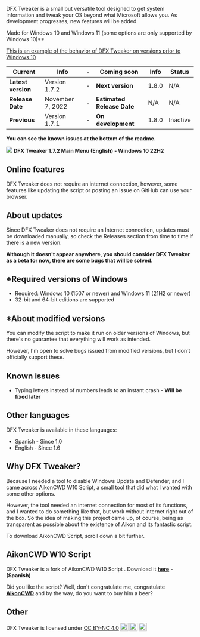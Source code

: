 DFX Tweaker is a small but versatile tool designed to get system information and tweak your OS beyond what Microsoft allows you. As development progresses, new features will be added.

Made for Windows 10 and Windows 11 (some options are only supported by Windows 10)**

[This is an example of the behavior of DFX Tweaker on versions prior to Windows 10](https://blogger.googleusercontent.com/img/b/R29vZ2xl/AVvXsEgfHR4VmYvOcgXgEbdUaQl3uGqOhI83cFQQH61U2lnJraUHKYOBPB13qd-dvUP6j6iTssftkNsJNTvHEEJEHwqJJUGEGk2PzrderIeMZRUcoaAays4Cgk4PYbjxilgw_sNxjndSItiLHAVJN5GVwL5th5ab2VMn3A-22Ul1TwTkKBbhTkuH3tTN2kWmVg/s677/dfxtweaker7.png)

|Current|Info|-|Coming soon|Info|Status|
|---|---|---|---|---|---|
|**Latest version**|Version 1.7.2|-|**Next version**|1.8.0|N/A|
|**Release Date**|November 7, 2022|-|**Estimated Release Date**|N/A|N/A|
|**Previous**|Version 1.7.1|-|**On development**|1.8.0|Inactive|

**You can see the known issues at the bottom of the readme.**

![](https://blogger.googleusercontent.com/img/b/R29vZ2xl/AVvXsEgc-pIC-_N7Ct7rnkg5J17RE18-o0S1qfAgqbQiqLRX_JRdJrP-YSlwl1g-j8UQx4V3PLlFmMh7XHxfzLNVDpdSx_--ZiN9NNRvFxHp0ZrSLty6yh1gWEoVxhlDdy_qTl2oKXZlt8QBDe4L2rBPa9ny5WwI5uHc2ZsiZo7Wq5wRAw2-cuiER-M-ewnwsg/s1016/Captura%20de%20pantalla%202022-11-07%20224619.png)
**DFX Tweaker 1.7.2 Main Menu (English) - Windows 10 22H2**

## Online features
DFX Tweaker does not require an internet connection, however, some features like updating the script or posting an issue on GitHub can use your browser.

## About updates
Since DFX Tweaker does not require an Internet connection, updates must be downloaded manually, so check the Releases section from time to time if there is a new version.

**Although it doesn't appear anywhere, you should consider DFX Tweaker as a beta for now, there are some bugs that will be solved.**

## *Required versions of Windows
- Required: Windows 10 (1507 or newer) and Windows 11 (21H2 or newer)
- 32-bit and 64-bit editions are supported

## *About modified versions
You can modify the script to make it run on older versions of Windows, but there's no guarantee that everything will work as intended.

However, I'm open to solve bugs issued from modified versions, but I don't officially support these.

## Known issues
- Typing letters instead of numbers leads to an instant crash - **Will be fixed later**

## Other languages
DFX Tweaker is available in these languages:
- Spanish - Since 1.0
- English - Since 1.6

## Why DFX Tweaker?
Because I needed a tool to disable Windows Update and Defender, and I came across AikonCWD W10 Script, a small tool that did what I wanted with some other options.

However, the tool needed an internet connection for most of its functions, and I wanted to do something like that, but work without internet right out of the box. So the idea of making this project came up, of course, being as transparent as possible about the existence of Aikon and its fantastic script.

To download AikonCWD Script, scroll down a bit further.

## AikonCWD W10 Script
DFX Tweaker is a fork of AikonCWD W10 Script . Download it [**here**](https://github.com/aikoncwd/win10script) - **(Spanish)**

Did you like the script? Well, don't congratulate me, congratulate [**AikonCWD**](https://github.com/aikoncwd) and by the way, do you want to buy him a beer?

## Other 

DFX Tweaker is licensed under <a href="http://creativecommons.org/licenses/by-nc/4.0/?ref=chooser-v1" target="_blank" rel="license noopener noreferrer" style="display:inline-block;">CC BY-NC 4.0<img style="height:22px!important;margin-left:3px;vertical-align:text-bottom;" src="https://mirrors.creativecommons.org/presskit/icons/cc.svg?ref=chooser-v1"><img style="height:22px!important;margin-left:3px;vertical-align:text-bottom;" src="https://mirrors.creativecommons.org/presskit/icons/by.svg?ref=chooser-v1"><img style="height:22px!important;margin-left:3px;vertical-align:text-bottom;" src="https://mirrors.creativecommons.org/presskit/icons/nc.svg?ref=chooser-v1"></a></p>
